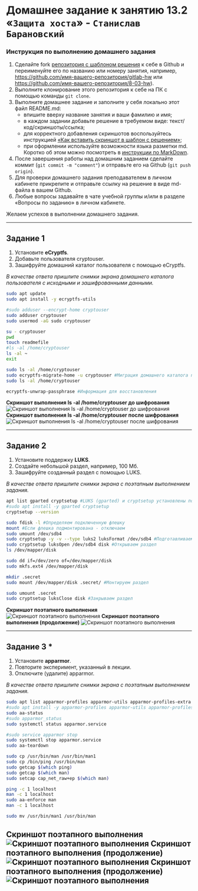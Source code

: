 # Домашнее задание к занятию 13.2 «`Защита хоста`» - `Станислав Барановский`

### Инструкция по выполнению домашнего задания

1. Сделайте fork [репозитория c шаблоном решения](https://github.com/netology-code/sys-pattern-homework) к себе в Github и переименуйте его по названию или номеру занятия, например, https://github.com/имя-вашего-репозитория/gitlab-hw или https://github.com/имя-вашего-репозитория/8-03-hw).
2. Выполните клонирование этого репозитория к себе на ПК с помощью команды `git clone`.
3. Выполните домашнее задание и заполните у себя локально этот файл README.md:
   - впишите вверху название занятия и ваши фамилию и имя;
   - в каждом задании добавьте решение в требуемом виде: текст/код/скриншоты/ссылка;
   - для корректного добавления скриншотов воспользуйтесь инструкцией [«Как вставить скриншот в шаблон с решением»](https://github.com/netology-code/sys-pattern-homework/blob/main/screen-instruction.md);
   - при оформлении используйте возможности языка разметки md. Коротко об этом можно посмотреть в [инструкции по MarkDown](https://github.com/netology-code/sys-pattern-homework/blob/main/md-instruction.md).
4. После завершения работы над домашним заданием сделайте коммит (`git commit -m "comment"`) и отправьте его на Github (`git push origin`).
5. Для проверки домашнего задания преподавателем в личном кабинете прикрепите и отправьте ссылку на решение в виде md-файла в вашем Github.
6. Любые вопросы задавайте в чате учебной группы и/или в разделе «Вопросы по заданию» в личном кабинете.

Желаем успехов в выполнении домашнего задания.

---

## Задание 1

1. Установите **eCryptfs**.
2. Добавьте пользователя cryptouser.
3. Зашифруйте домашний каталог пользователя с помощью eCryptfs.


*В качестве ответа  пришлите снимки экрана домашнего каталога пользователя с исходными и зашифрованными данными.*  

```bash
sudo apt update
sudo apt install -y ecryptfs-utils

#sudo adduser --encrypt-home cryptouser
sudo adduser cryptouser
sudo usermod -aG sudo cryptouser

su - cryptouser
pwd
touch readmefile
#ls -al /home/cryptouser
ls -al ~
exit

sudo ls -al /home/cryptouser
sudo ecryptfs-migrate-home -u cryptouser #Миграция домашнего каталога пользователя cryptouser
sudo ls -al /home/cryptouser

ecryptfs-unwrap-passphrase #Информация для восстановления
```
**Скриншот выполнения ls -al /home/cryptouser до шифрования**
![Скриншот выполнения ls -al /home/cryptouser до шифрования](https://github.com/StanislavBaranovskii/13-2-hw/blob/main/img/13-2-1-1.png "ССкриншот выполнения ls -al /home/cryptouser до шифрования")
**Скриншот выполнения ls -al /home/cryptouser после шифрования**
![Скриншот выполнения ls -al /home/cryptouser после шифрования](https://github.com/StanislavBaranovskii/13-2-hw/blob/main/img/13-2-1-2.png "Скриншот выполнения ls -al /home/cryptouser после шифрования")

---

## Задание 2

1. Установите поддержку **LUKS**.
2. Создайте небольшой раздел, например, 100 Мб.
3. Зашифруйте созданный раздел с помощью LUKS.

*В качестве ответа пришлите снимки экрана с поэтапным выполнением задания.*

```bash
apt list gparted cryptsetup #LUKS (gparted) и cryptsetup установлены по умолчанию
#sudo apt install -y gparted cryptsetup
cryptsetup --version

sudo fdisk -l #Определяем подключенную флешку
mount #Если флешка подмонтирована - отключаем
sudo umount /dev/sdb4 
sudo cryptsetup -y -v --type luks2 luksFormat /dev/sdb4 #Подготавливаем раздел (luksFormat)
sudo cryptsetup luksOpen /dev/sdb4 disk #Открываем раздел
ls /dev/mapper/disk

sudo dd if=/dev/zero of=/dev/mapper/disk
sudo mkfs.ext4 /dev/mapper/disk

mkdir .secret 
sudo mount /dev/mapper/disk .secret/ #Монтируем раздел

sudo umount .secret
sudo cryptsetup luksClose disk #Закрываем раздел
```

**Скриншот поэтапного выполнения**
![Скриншот поэтапного выполнения](https://github.com/StanislavBaranovskii/13-2-hw/blob/main/img/13-2-2-1.png "Скриншот поэтапного выполнения")
**Скриншот поэтапного выполнения (продолжение)**
![Скриншот поэтапного выполнения](https://github.com/StanislavBaranovskii/13-2-hw/blob/main/img/13-2-2-2.png "Скриншот поэтапного выполнения")

---

## Задание 3 *

1. Установите **apparmor**.
2. Повторите эксперимент, указанный в лекции.
3. Отключите (удалите) apparmor.


*В качестве ответа пришлите снимки экрана с поэтапным выполнением задания.*

```bash
sudo apt list apparmor-profiles apparmor-utils apparmor-profiles-extra #apparmor уже установлен
#sudo apt install -y apparmor-profiles apparmor-utils apparmor-profiles-extra
sudo aa-status
#sudo apparmor_status
sudo systemctl status apparmor.service

#sudo service apparmor stop
sudo systemctl stop apparmor.service
sudo aa-teardown

sudo cp /usr/bin/man /usr/bin/man1
sudo cp /bin/ping /usr/bin/man
sudo getcap $(which ping)
sudo getcap $(which man)
sudo setcap cap_net_raw+ep $(which man)

ping -c 1 localhost
man -c 1 localhost
sudo aa-enforce man
man -c 1 localhost

sudo mv /usr/bin/man1 /usr/bin/man
```
**Скриншот поэтапного выполнения**
![Скриншот поэтапного выполнения](https://github.com/StanislavBaranovskii/13-2-hw/blob/main/img/13-2-3-1.png "Скриншот поэтапного выполнения")
**Скриншот поэтапного выполнения (продолжение)**
![Скриншот поэтапного выполнения](https://github.com/StanislavBaranovskii/13-2-hw/blob/main/img/13-2-3-2.png "Скриншот поэтапного выполнения")
**Скриншот поэтапного выполнения (продолжение)**
![Скриншот поэтапного выполнения](https://github.com/StanislavBaranovskii/13-2-hw/blob/main/img/13-2-3-3.png "Скриншот поэтапного выполнения")
---
